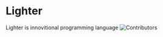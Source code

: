 # Lighter
Lighter is innovitional programming language
![Contributors](https://img.shields.io/github/contributors/ScriptChip/Lighter?style=for-the-badge "Contributors")
